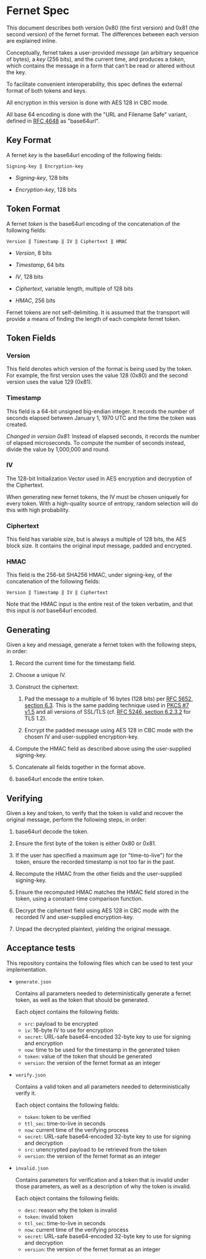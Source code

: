 # Fernet Spec

This document describes both version 0x80 (the first version) and 0x81 (the
second version) of the fernet format. The differences between each version are
explained inline.

Conceptually, fernet takes a user-provided *message* (an arbitrary sequence of
bytes), a *key* (256 bits), and the current time, and produces a *token*, which
contains the message in a form that can't be read or altered without the key.

To facilitate convenient interoperability, this spec defines the external
format of both tokens and keys.

All encryption in this version is done with AES 128 in CBC mode.

All base 64 encoding is done with the "URL and Filename Safe" variant, defined
in [RFC 4648](http://tools.ietf.org/html/rfc4648#section-5) as "base64url".

## Key Format

A fernet *key* is the base64url encoding of the following fields:

    Signing-key ‖ Encryption-key

- *Signing-key*, 128 bits

- *Encryption-key*, 128 bits

## Token Format

A fernet *token* is the base64url encoding of the concatenation of the
following fields:

    Version ‖ Timestamp ‖ IV ‖ Ciphertext ‖ HMAC

- *Version*, 8 bits

- *Timestamp*, 64 bits

- *IV*, 128 bits

- *Ciphertext*, variable length, multiple of 128 bits

- *HMAC*, 256 bits

Fernet tokens are not self-delimiting. It is assumed that the transport will
provide a means of finding the length of each complete fernet token.

## Token Fields

### Version

This field denotes which version of the format is being used by the token. For
example, the first version uses the value 128 (0x80) and the second version
uses the value 129 (0x81).

### Timestamp

This field is a 64-bit unsigned big-endian integer. It records the number of
seconds elapsed between January 1, 1970 UTC and the time the token was created.

*Changed in version 0x81*: Instead of elapsed seconds, it records the number of
elapsed microseconds. To compute the number of seconds instead, divide the
value by 1,000,000 and round.

### IV

The 128-bit Initialization Vector used in AES encryption and decryption of the
Ciphertext.

When generating new fernet tokens, the IV must be chosen uniquely for every
token. With a high-quality source of entropy, random selection will do this
with high probability.

### Ciphertext

This field has variable size, but is always a multiple of 128 bits, the AES
block size. It contains the original input message, padded and encrypted.

### HMAC

This field is the 256-bit SHA256 HMAC, under signing-key, of the concatenation
of the following fields:

    Version ‖ Timestamp ‖ IV ‖ Ciphertext

Note that the HMAC input is the entire rest of the token verbatim, and that
this input is *not* base64url encoded.

## Generating

Given a key and message, generate a fernet token with the following steps, in
order:

1. Record the current time for the timestamp field.

2. Choose a unique IV.

3. Construct the ciphertext:

   1. Pad the message to a multiple of 16 bytes (128 bits) per [RFC 5652,
   section 6.3](http://tools.ietf.org/html/rfc5652#section-6.3). This is the
   same padding technique used in [PKCS #7
   v1.5](http://tools.ietf.org/html/rfc2315#section-10.3) and all versions of
   SSL/TLS (cf. [RFC 5246, section
   6.2.3.2](http://tools.ietf.org/html/rfc5246#section-6.2.3.2) for TLS 1.2).

   2. Encrypt the padded message using AES 128 in CBC mode with the chosen IV
   and user-supplied encryption-key.

4. Compute the HMAC field as described above using the user-supplied
signing-key.

5. Concatenate all fields together in the format above.

6. base64url encode the entire token.

## Verifying

Given a key and token, to verify that the token is valid and recover the
original message, perform the following steps, in order:

1. base64url decode the token.

2. Ensure the first byte of the token is either 0x80 or 0x81.

3. If the user has specified a maximum age (or "time-to-live") for the token,
ensure the recorded timestamp is not too far in the past.

4. Recompute the HMAC from the other fields and the user-supplied signing-key.

5. Ensure the recomputed HMAC matches the HMAC field stored in the token, using
a constant-time comparison function.

6. Decrypt the ciphertext field using AES 128 in CBC mode with the recorded IV
and user-supplied encryption-key.

7. Unpad the decrypted plaintext, yielding the original message.

## Acceptance tests

This repository contains the following files which can be used to test your
implementation.

- `generate.json`

  Contains all parameters needed to deterministically generate a fernet token,
  as well as the token that should be generated.

  Each object contains the following fields:

  - `src`: payload to be encrypted
  - `iv`: 16-byte IV to use for encryption
  - `secret`: URL-safe base64-encoded 32-byte key to use for signing and
    encryption
  - `now`: time to be used for the timestamp in the generated token
  - `token`: value of the token that should be generated
  - `version`: the version of the fernet format as an integer

- `verify.json`

  Contains a valid token and all parameters needed to deterministically verify
  it.

  Each object contains the following fields:

  - `token`: token to be verified
  - `ttl_sec`: time-to-live in seconds
  - `now`: current time of the verifying process
  - `secret`: URL-safe base64-encoded 32-byte key to use for signing and
    decryption
  - `src`: unencrypted payload to be retrieved from the token
  - `version`: the version of the fernet format as an integer

- `invalid.json`

  Contains parameters for verification and a token that is invalid under those
  parameters, as well as a description of why the token is invalid.

  Each object contains the following fields:

  - `desc`: reason why the token is invalid
  - `token`: invalid token
  - `ttl_sec`: time-to-live in seconds
  - `now`: current time of the verifying process
  - `secret`: URL-safe base64-encoded 32-byte key to use for signing and
    decryption
  - `version`: the version of the fernet format as an integer
